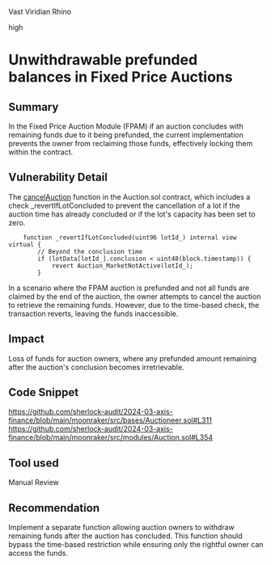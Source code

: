 Vast Viridian Rhino

high

# Unwithdrawable prefunded balances in Fixed Price Auctions

## Summary
In the Fixed Price Auction Module (FPAM) if an auction concludes with remaining funds due to it being prefunded, the current implementation prevents the owner from reclaiming those funds, effectively locking them within the contract.

## Vulnerability Detail
The [cancelAuction](https://github.com/sherlock-audit/2024-03-axis-finance/blob/main/moonraker/src/modules/Auction.sol#L354) function in the Auction.sol contract, which includes a check _revertIfLotConcluded to prevent the cancellation of a lot if the auction time has already concluded or if the lot's capacity has been set to zero. 
```solidity
    function _revertIfLotConcluded(uint96 lotId_) internal view virtual {
        // Beyond the conclusion time
        if (lotData[lotId_].conclusion < uint48(block.timestamp)) {
            revert Auction_MarketNotActive(lotId_);
        }
```


In a scenario where the FPAM auction is prefunded and not all funds are claimed by the end of the auction, the owner attempts to cancel the auction to retrieve the remaining funds. However, due to the time-based check, the transaction reverts, leaving the funds inaccessible.

## Impact
Loss of funds for auction owners, where any prefunded amount remaining after the auction's conclusion becomes irretrievable.
## Code Snippet
https://github.com/sherlock-audit/2024-03-axis-finance/blob/main/moonraker/src/bases/Auctioneer.sol#L311
https://github.com/sherlock-audit/2024-03-axis-finance/blob/main/moonraker/src/modules/Auction.sol#L354
## Tool used

Manual Review

## Recommendation
Implement a separate function allowing auction owners to withdraw remaining funds after the auction has concluded. This function should bypass the time-based restriction while ensuring only the rightful owner can access the funds.